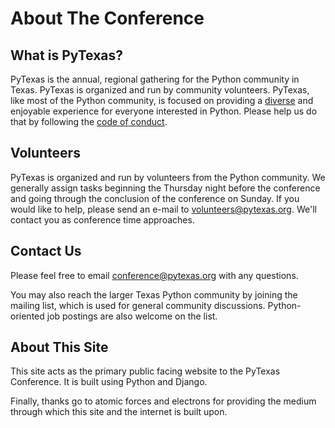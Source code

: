 # About The Conference

## What is PyTexas?

PyTexas is the annual, regional gathering for the Python community in Texas. 
PyTexas is organized and run by community volunteers. PyTexas, like most of the 
Python community, is focused on providing a [diverse](/2019/page/about/diversity-statement) and enjoyable experience 
for everyone interested in Python. Please help us do that by following the 
[code of conduct](/2019/page/about/code-of-conduct).

## Volunteers

PyTexas is organized and run by volunteers from the Python community. We 
generally assign tasks beginning the Thursday night before the conference and 
going through the conclusion of the conference on Sunday. If you would like to 
help, please send an e-mail to [volunteers@pytexas.org](mailto:volunteers@pytexas.org). We'll contact you as 
conference time approaches.

## Contact Us

Please feel free to email [conference@pytexas.org](mailto:conference@pytexas.org) with any questions.

You may also reach the larger Texas Python community by joining the mailing 
list, which is used for general community discussions. Python-oriented job 
postings are also welcome on the list.

## About This Site

This site acts as the primary public facing website to the PyTexas Conference. 
It is built using Python and Django.

Finally, thanks go to atomic forces and electrons for providing the medium through which this site and the internet is built upon.
